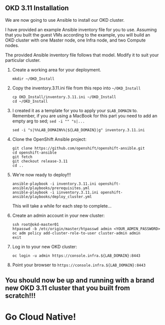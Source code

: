 ## OKD 3.11 Installation

We are now going to use Ansible to install our OKD cluster.

I have provided an example Ansible inventory file for you to use.  Assuming that you built the guest VMs according to the example, you will build an OKD cluster with one Master node, one Infra node, and two Compute nodes.

The provided Ansible inventory file follows that model.  Modify it to suit your particular cluster.

1. Create a working area for your deployment.

       mkdir ~/OKD_Install

1. Copy the inventory.3.11.ini file from this repo into `~/OKD_Install`

       cp OKD_Install/inventory.3.11.ini ~/OKD_Install
       cd ~/OKD_Install

1. I created it as a template for you to apply your `$LAB_DOMAIN` to.  Remember, if you are using a MacBook for this part you need to add an empty arg to sed; `sed -i "" "s|...`

       sed -i "s|%%LAB_DOMAIN%%|${LAB_DOMAIN}|g" inventory.3.11.ini

    
1. Clone the OpenShift Ansible project:

       git clone https://github.com/openshift/openshift-ansible.git
       cd openshift-ansible
       git fetch
       git checkout release-3.11
       cd ..

1. We're now ready to deploy!!!

       ansible-playbook -i inventory.3.11.ini openshift-ansible/playbooks/prerequisites.yml
       ansible-playbook -i iinventory.3.11.ini openshift-ansible/playbooks/deploy_cluster.yml

    This will take a while for each step to complete...

1. Create an admin account in your new cluster:

       ssh root@okd-master01
       htpasswd -b /etc/origin/master/htpasswd admin <YOUR_ADMIN_PASSWORD>
       oc adm policy add-cluster-role-to-user cluster-admin admin
       exit

1. Log in to your new OKD cluster:

       oc login -u admin https://console.infra.${LAB_DOMAIN}:8443

1. Point your browser to `https://console.infra.${LAB_DOMAIN}:8443`

## You should now be up and running with a brand new OKD 3.11 cluster that you built from scratch!!!

# Go Cloud Native!
